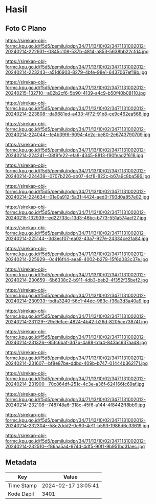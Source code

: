 # Hasil

## Foto C Plano

https://sirekap-obj-formc.kpu.go.id/f5d5/pemilu/pdpr/34/71/13/10/02/3471131002012-20240214-222931--0845c108-537b-4814-a853-5638bb22cfd4.jpg

https://sirekap-obj-formc.kpu.go.id/f5d5/pemilu/pdpr/34/71/13/10/02/3471131002012-20240214-223243--a51d6903-8279-4bfe-98e1-6437067ef19b.jpg

https://sirekap-obj-formc.kpu.go.id/f5d5/pemilu/pdpr/34/71/13/10/02/3471131002012-20240215-132710--a02b2cf6-5b90-4139-a4c9-b50f40b08110.jpg

https://sirekap-obj-formc.kpu.go.id/f5d5/pemilu/pdpr/34/71/13/10/02/3471131002012-20240214-223808--da9681ed-a433-4f72-91b8-ce9c462ea568.jpg

https://sirekap-obj-formc.kpu.go.id/f5d5/pemilu/pdpr/34/71/13/10/02/3471131002012-20240214-224044--fe4b39f6-9094-4e2c-be80-2e6743790709.jpg

https://sirekap-obj-formc.kpu.go.id/f5d5/pemilu/pdpr/34/71/13/10/02/3471131002012-20240214-224241--08f9fe22-efa8-4345-8813-f90fead2f618.jpg

https://sirekap-obj-formc.kpu.go.id/f5d5/pemilu/pdpr/34/71/13/10/02/3471131002012-20240214-224439--0707b226-ab07-4cf8-822c-b67a9c8ba586.jpg

https://sirekap-obj-formc.kpu.go.id/f5d5/pemilu/pdpr/34/71/13/10/02/3471131002012-20240214-224634--01e0a912-5a31-4424-aed0-793d0a857e02.jpg

https://sirekap-obj-formc.kpu.go.id/f5d5/pemilu/pdpr/34/71/13/10/02/3471131002012-20240215-132939--ed22733c-13d3-46bc-b773-551a574acf27.jpg

https://sirekap-obj-formc.kpu.go.id/f5d5/pemilu/pdpr/34/71/13/10/02/3471131002012-20240214-225144--3d3ecf07-ea02-43a7-927e-24334ce21a84.jpg

https://sirekap-obj-formc.kpu.go.id/f5d5/pemilu/pdpr/34/71/13/10/02/3471131002012-20240214-225929--0c416f44-aea8-4002-b279-15f6d083c37e.jpg

https://sirekap-obj-formc.kpu.go.id/f5d5/pemilu/pdpr/34/71/13/10/02/3471131002012-20240214-230659--6b6338c2-b911-4db3-beb2-4f352f35bef2.jpg

https://sirekap-obj-formc.kpu.go.id/f5d5/pemilu/pdpr/34/71/13/10/02/3471131002012-20240214-230933--bdfa3240-56c1-44dc-983c-f36a3d3a40a9.jpg

https://sirekap-obj-formc.kpu.go.id/f5d5/pemilu/pdpr/34/71/13/10/02/3471131002012-20240214-231129--29c9e1ce-4824-4b42-b26d-8205ce73874f.jpg

https://sirekap-obj-formc.kpu.go.id/f5d5/pemilu/pdpr/34/71/13/10/02/3471131002012-20240214-231326--85fc6baf-3d7b-4a88-b1a4-843ac937aad8.jpg

https://sirekap-obj-formc.kpu.go.id/f5d5/pemilu/pdpr/34/71/13/10/02/3471131002012-20240214-231607--bf8e87be-ddbd-409b-b747-01444b362171.jpg

https://sirekap-obj-formc.kpu.go.id/f5d5/pemilu/pdpr/34/71/13/10/02/3471131002012-20240214-231900--70c864df-251c-4c3e-a36f-624166fc69af.jpg

https://sirekap-obj-formc.kpu.go.id/f5d5/pemilu/pdpr/34/71/13/10/02/3471131002012-20240214-232108--748748a6-318c-45f6-a144-4f8442ff8bb9.jpg

https://sirekap-obj-formc.kpu.go.id/f5d5/pemilu/pdpr/34/71/13/10/02/3471131002012-20240214-232304--58e2ddd2-0e90-4e11-b593-1986d6c33619.jpg

https://sirekap-obj-formc.kpu.go.id/f5d5/pemilu/pdpr/34/71/13/10/02/3471131002012-20240214-232510--f86aa5a4-974d-4df5-90f1-9b951bd31aec.jpg


## Metadata

| Key        | Value               |
| ---------- | ------------------- |
| Time Stamp | 2024-02-17 13:05:41 |
| Kode Dapil | 3401                |



